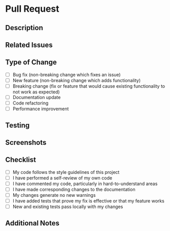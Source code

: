 # Pull Request

## Description
<!-- Provide a brief description of the changes in this PR -->

## Related Issues
<!-- Link related issues below using the syntax: "fixes #issue_number" or "closes #issue_number" -->
<!-- This will automatically close the issue when the PR is merged -->
<!-- Example: fixes #123 -->

## Type of Change
<!-- Mark with an 'x' all that apply -->
- [ ] Bug fix (non-breaking change which fixes an issue)
- [ ] New feature (non-breaking change which adds functionality)
- [ ] Breaking change (fix or feature that would cause existing functionality to not work as expected)
- [ ] Documentation update
- [ ] Code refactoring
- [ ] Performance improvement

## Testing
<!-- Describe the tests you ran to verify your changes -->
<!-- Include relevant details for your test configuration -->

## Screenshots
<!-- If applicable, add screenshots to help explain your changes -->

## Checklist
<!-- Mark with an 'x' all that apply -->
- [ ] My code follows the style guidelines of this project
- [ ] I have performed a self-review of my own code
- [ ] I have commented my code, particularly in hard-to-understand areas
- [ ] I have made corresponding changes to the documentation
- [ ] My changes generate no new warnings
- [ ] I have added tests that prove my fix is effective or that my feature works
- [ ] New and existing tests pass locally with my changes

## Additional Notes
<!-- Add any other information about the PR here -->